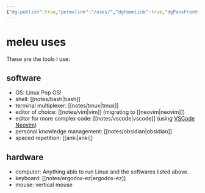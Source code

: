 ```yaml
---
{"dg-publish":true,"permalink":"/uses/","dgHomeLink":true,"dgPassFrontmatter":false,"dgShowBacklinks":true,"dgShowLocalGraph":false}
---
```


# meleu uses

These are the tools I use:

## software

- OS: Linux Pop OS!
- shell: [[notes/bash|bash]]
- terminal multiplexer: [[notes/tmux|tmux]]
- editor of choice: [[notes/vim|vim]] (migrating to [[neovim|neovim]])
- editor for more complex code: [[notes/vscode|vscode]] (using [VSCode Neovim](https://marketplace.visualstudio.com/items?itemName=asvetliakov.vscode-neovim))
- personal knowledge management: [[notes/obsidian|obsidian]]
- spaced repetition: [[anki|anki]]


## hardware

- computer: Anything able to run Linux and the softwares listed above.
- keyboard: [[notes/ergodox-ez|ergodox-ez]]
- mouse: vertical mouse


